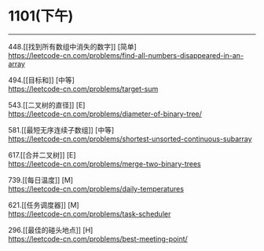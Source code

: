# 1101(下午)

---


448.[[找到所有数组中消失的数字]] [简单]  
https://leetcode-cn.com/problems/find-all-numbers-disappeared-in-an-array

494.[[目标和]] [中等]  
https://leetcode-cn.com/problems/target-sum

543.[[二叉树的直径]] [E]  
https://leetcode-cn.com/problems/diameter-of-binary-tree/


581.[[最短无序连续子数组]] [中等]  
https://leetcode-cn.com/problems/shortest-unsorted-continuous-subarray

617.[[合并二叉树]] [E]  
https://leetcode-cn.com/problems/merge-two-binary-trees

739.[[每日温度]] [M]  
https://leetcode-cn.com/problems/daily-temperatures

621.[[任务调度器]] [M]  
https://leetcode-cn.com/problems/task-scheduler

296.[[最佳的碰头地点]] [H]  
https://leetcode-cn.com/problems/best-meeting-point/





